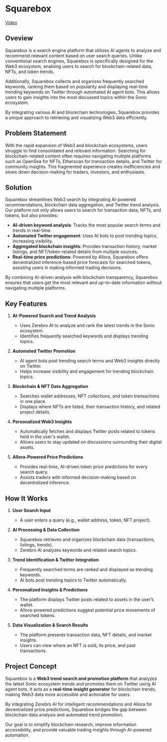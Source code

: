 # Squarebox

[Video](https://youtu.be/WiRYf0AiFkQ)  

## Oveview  
Squarebox is a search engine platform that utilizes AI agents to analyze and recommend relevant content based on user search queries. Unlike conventional search engines, Squarebox is specifically designed for the Web3 ecosystem, enabling users to search for blockchain-related data, NFTs, and token trends.  

Additionally, Squarebox collects and organizes frequently searched keywords, ranking them based on popularity and displaying real-time trending keywords on Twitter through automated AI agent bots. This allows users to gain insights into the most discussed topics within the Sonic ecosystem.  

By integrating various AI and blockchain technologies, Squarebox provides a unique approach to retrieving and visualizing Web3 data efficiently.  

## Problem Statement  
With the rapid expansion of Web3 and blockchain ecosystems, users struggle to find consolidated and relevant information. Searching for blockchain-related content often requires navigating multiple platforms such as OpenSea for NFTs, Etherscan for transaction details, and Twitter for community insights. This fragmented experience creates inefficiencies and slows down decision-making for traders, investors, and enthusiasts.  

## Solution  
Squarebox streamlines Web3 search by integrating AI-powered recommendations, blockchain data aggregation, and Twitter trend analysis. Our platform not only allows users to search for transaction data, NFTs, and tokens, but also provides:  
- **AI-driven keyword analysis**: Tracks the most popular search terms and trends in real-time.  
- **Automated Twitter engagement**: Uses AI bots to post trending topics, increasing visibility.  
- **Aggregated blockchain insights**: Provides transaction history, market listings, and NFT/token-related details from multiple sources.  
- **Real-time price predictions**: Powered by Allora, Squarebox offers decentralized inference-based price forecasts for searched tokens, assisting users in making informed trading decisions.  

By combining AI-driven analysis with blockchain transparency, Squarebox ensures that users get the most relevant and up-to-date information without navigating multiple platforms.  

## Key Features 
1. **AI-Powered Search and Trend Analysis**  
   - Uses Zerebro AI to analyze and rank the latest trends in the Sonic ecosystem.  
   - Identifies frequently searched keywords and displays trending topics.  

2. **Automated Twitter Promotion**  
   - AI agent bots post trending search terms and Web3 insights directly on Twitter.  
   - Helps increase visibility and engagement for trending blockchain topics.  

3. **Blockchain & NFT Data Aggregation**  
   - Searches wallet addresses, NFT collections, and token transactions in one place.  
   - Displays where NFTs are listed, their transaction history, and related project details.  

4. **Personalized Web3 Insights**  
   - Automatically fetches and displays Twitter posts related to tokens held in the user's wallet.  
   - Allows users to stay updated on discussions surrounding their digital assets.  

5. **Allora-Powered Price Predictions**  
   - Provides real-time, AI-driven token price predictions for every search query.  
   - Assists traders with informed decision-making based on decentralized inference.  

## How It Works 
1. **User Search Input**  
   - A user enters a query (e.g., wallet address, token, NFT project).  

2. **AI Processing & Data Collection**  
   - Squarebox retrieves and organizes blockchain data (transactions, listings, trends).  
   - Zerebro AI analyzes keywords and related search topics.  

3. **Trend Identification & Twitter Integration**  
   - Frequently searched terms are ranked and displayed as trending keywords.  
   - AI bots post trending topics to Twitter automatically.  

4. **Personalized Insights & Predictions**  
   - The platform displays Twitter posts related to assets in the user’s wallet.  
   - Allora-powered predictions suggest potential price movements of searched tokens.  

5. **Data Visualization & Search Results**  
   - The platform presents transaction data, NFT details, and market insights.  
   - Users can view where an NFT is sold, its price, and past transactions.  

## Project Concept  
Squarebox is a **Web3 trend search and promotion platform** that analyzes the latest Sonic ecosystem trends and promotes them on Twitter using AI agent bots. It acts as a **real-time insight generator** for blockchain trends, making Web3 data more accessible and actionable for users.  

By integrating Zerebro AI for intelligent recommendations and Allora for decentralized price predictions, Squarebox bridges the gap between blockchain data analysis and automated trend promotion.  

Our goal is to simplify blockchain research, improve information accessibility, and provide valuable trading insights through AI-powered automation.
